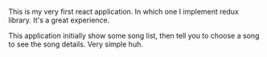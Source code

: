 
This is my very first react application. In which one I implement redux library. It's a great experience. 

This application initially show some song list, then tell you to choose a song to see the song details.
 Very simple huh.
 


